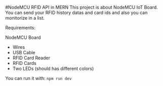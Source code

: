 #NodeMCU RFID API in MERN
This project is about NodeMCU IoT Board. You can send your RFID history datas and card ids and also you can monitorize in a list.

Requirements:

NodeMCU Board
- Wires
- USB Cable
- RFID Card Reader
- RFID Cards
- Two LEDs (should has different colors)


You can run it with:
`
npm run dev
`
